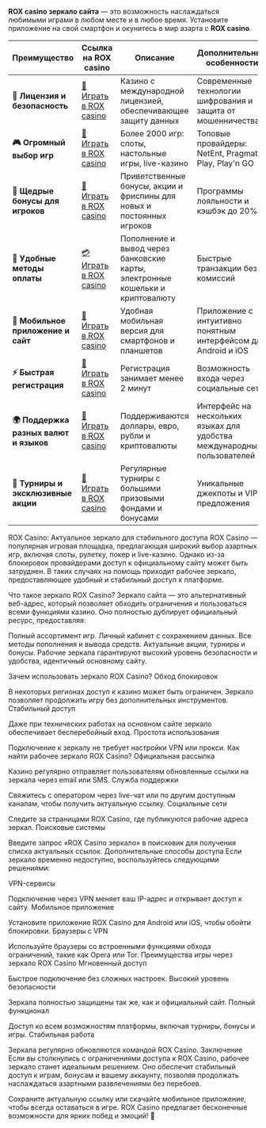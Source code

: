 

**ROX casino зеркало сайта** — это возможность наслаждаться любимыми играми в любом месте и в любое время. Установите приложение на свой смартфон и окунитесь в мир азарта с **ROX casino**.

| **Преимущество**                      | **Ссылка на ROX casino**                    | **Описание**                                       | **Дополнительные особенности**                     |
|----------------------------------------|--------------------------------------------|--------------------------------------------------|--------------------------------------------------|
| **🎰 Лицензия и безопасность**         | [💎 Играть в ROX casino](https://rox-fwuocypyjf.com/c864838e3) | Казино с международной лицензией, обеспечивающее защиту данных | Современные технологии шифрования и защита от мошенничества |
| **🎮 Огромный выбор игр**              | [🎉 Играть в ROX casino](https://rox-fwuocypyjf.com/c864838e3) | Более 2000 игр: слоты, настольные игры, live-казино | Топовые провайдеры: NetEnt, Pragmatic Play, Play'n GO |
| **🎁 Щедрые бонусы для игроков**       | [🎯 Играть в ROX casino](https://rox-fwuocypyjf.com/c864838e3) | Приветственные бонусы, акции и фриспины для новых и постоянных игроков | Программы лояльности и кэшбэк до 20% |
| **💸 Удобные методы оплаты**           | [💳 Играть в ROX casino](https://rox-fwuocypyjf.com/c864838e3) | Пополнение и вывод через банковские карты, электронные кошельки и криптовалюту | Быстрые транзакции без комиссий |
| **📱 Мобильное приложение и сайт**     | [🚀 Играть в ROX casino](https://rox-fwuocypyjf.com/c864838e3) | Удобная мобильная версия для смартфонов и планшетов | Приложение с интуитивно понятным интерфейсом для Android и iOS |
| **⚡ Быстрая регистрация**             | [🔑 Играть в ROX casino](https://rox-fwuocypyjf.com/c864838e3) | Регистрация занимает менее 2 минут | Возможность входа через социальные сети |
| **🌍 Поддержка разных валют и языков** | [💸 Играть в ROX casino](https://rox-fwuocypyjf.com/c864838e3) | Поддерживаются доллары, евро, рубли и криптовалюты | Интерфейс на нескольких языках для удобства международных пользователей |
| **🏅 Турниры и эксклюзивные акции**    | [🎲 Играть в ROX casino](https://rox-fwuocypyjf.com/c864838e3) | Регулярные турниры с большими призовыми фондами и бонусами | Уникальные джекпоты и VIP-предложения |



ROX Casino: Актуальное зеркало для стабильного доступа
ROX Casino — популярная игровая площадка, предлагающая широкий выбор азартных игр, включая слоты, рулетку, покер и live-казино. Однако из-за блокировок провайдерами доступ к официальному сайту может быть затруднен. В таких случаях на помощь приходит рабочее зеркало, предоставляющее удобный и стабильный доступ к платформе.

Что такое зеркало ROX Casino?
Зеркало сайта — это альтернативный веб-адрес, который позволяет обходить ограничения и пользоваться всеми функциями казино. Оно полностью дублирует официальный ресурс, предоставляя:

Полный ассортимент игр.
Личный кабинет с сохранением данных.
Все методы пополнения и вывода средств.
Актуальные акции, турниры и бонусы.
Рабочие зеркала гарантируют высокий уровень безопасности и удобства, идентичный основному сайту.

Зачем использовать зеркало ROX Casino?
Обход блокировок

В некоторых регионах доступ к казино может быть ограничен. Зеркало позволяет продолжить игру без дополнительных инструментов.
Стабильный доступ

Даже при технических работах на основном сайте зеркало обеспечивает бесперебойный вход.
Простота использования

Подключение к зеркалу не требует настройки VPN или прокси.
Как найти рабочее зеркало ROX Casino?
Официальная рассылка

Казино регулярно отправляет пользователям обновленные ссылки на зеркала через email или SMS.
Служба поддержки

Свяжитесь с оператором через live-чат или по другим доступным каналам, чтобы получить актуальную ссылку.
Социальные сети

Следите за страницами ROX Casino, где публикуются рабочие адреса зеркал.
Поисковые системы

Введите запрос «ROX Casino зеркало» в поисковик для получения списка актуальных ссылок.
Дополнительные способы доступа
Если зеркало временно недоступно, воспользуйтесь следующими решениями:

VPN-сервисы

Подключение через VPN меняет ваш IP-адрес и открывает доступ к сайту.
Мобильное приложение

Установите приложение ROX Casino для Android или iOS, чтобы обойти блокировки.
Браузеры с VPN

Используйте браузеры со встроенными функциями обхода ограничений, такие как Opera или Tor.
Преимущества игры через зеркало ROX Casino
Мгновенный доступ

Быстрое подключение без сложных настроек.
Высокий уровень безопасности

Зеркала полностью защищены так же, как и официальный сайт.
Полный функционал

Доступ ко всем возможностям платформы, включая турниры, бонусы и игры.
Стабильная работа

Зеркала регулярно обновляются командой ROX Casino.
Заключение
Если вы столкнулись с ограничениями доступа к ROX Casino, рабочее зеркало станет идеальным решением. Оно обеспечит стабильный доступ к играм, бонусам и вашему аккаунту, позволяя продолжать наслаждаться азартными развлечениями без перебоев.

Сохраните актуальную ссылку или скачайте мобильное приложение, чтобы всегда оставаться в игре. ROX Casino предлагает бесконечные возможности для ярких побед и эмоций! 🎰
